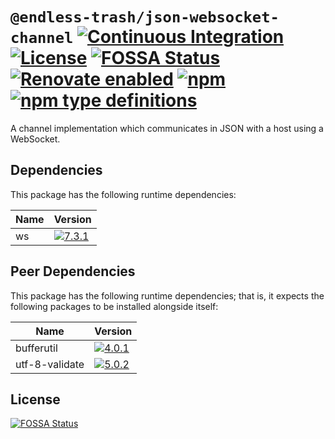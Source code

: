 # `@endless-trash/json-websocket-channel` [![Continuous Integration](https://github.com/jameswilddev/endless-trash/workflows/Continuous%20Integration/badge.svg)](https://github.com/jameswilddev/endless-trash/actions) [![License](https://img.shields.io/github/license/jameswilddev/endless-trash.svg)](https://github.com/jameswilddev/endless-trash/blob/master/license) [![FOSSA Status](https://app.fossa.io/api/projects/git%2Bgithub.com%2Fjameswilddev%2Fendless-trash.svg?type=shield)](https://app.fossa.io/projects/git%2Bgithub.com%2Fjameswilddev%2Fendless-trash?ref=badge_shield) [![Renovate enabled](https://img.shields.io/badge/renovate-enabled-brightgreen.svg)](https://renovatebot.com/) [![npm](https://img.shields.io/npm/v/@endless-trash/json-websocket-channel.svg)](https://www.npmjs.com/package/@endless-trash/json-websocket-channel) [![npm type definitions](https://img.shields.io/npm/types/@endless-trash/json-websocket-channel.svg)](https://www.npmjs.com/package/@endless-trash/json-websocket-channel)

A channel implementation which communicates in JSON with a host using a WebSocket.

## Dependencies

This package has the following runtime dependencies:

Name | Version                                                                          
---- | ---------------------------------------------------------------------------------
ws   | [![7.3.1](https://img.shields.io/npm/v/ws.svg)](https://www.npmjs.com/package/ws)

## Peer Dependencies

This package has the following runtime dependencies; that is, it expects the following packages to be installed alongside itself:

Name           | Version                                                                                                  
-------------- | ---------------------------------------------------------------------------------------------------------
bufferutil     | [![4.0.1](https://img.shields.io/npm/v/bufferutil.svg)](https://www.npmjs.com/package/bufferutil)        
utf-8-validate | [![5.0.2](https://img.shields.io/npm/v/utf-8-validate.svg)](https://www.npmjs.com/package/utf-8-validate)

## License

[![FOSSA Status](https://app.fossa.io/api/projects/git%2Bgithub.com%2Fjameswilddev%2Fendless-trash.svg?type=large)](https://app.fossa.io/projects/git%2Bgithub.com%2Fjameswilddev%2Fendless-trash?ref=badge_large)
